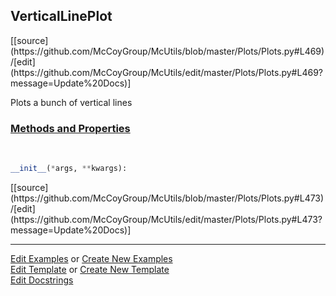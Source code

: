 ## <a id="McUtils.Plots.Plots.VerticalLinePlot">VerticalLinePlot</a> 
<div class="docs-source-link" markdown="1">
[[source](https://github.com/McCoyGroup/McUtils/blob/master/Plots/Plots.py#L469)/[edit](https://github.com/McCoyGroup/McUtils/edit/master/Plots/Plots.py#L469?message=Update%20Docs)]
</div>

Plots a bunch of vertical lines

<div class="collapsible-section">
 <div class="collapsible-section collapsible-section-header" markdown="1">
 
### <a class="collapse-link" data-toggle="collapse" href="#methods">Methods and Properties</a> <a class="float-right" data-toggle="collapse" href="#methods"><i class="fa fa-chevron-down"></i></a>

 </div>
 <div class="collapsible-section collapsible-section-body collapse" id="methods" markdown="1">

<a id="McUtils.Plots.Plots.VerticalLinePlot.__init__" class="docs-object-method">&nbsp;</a> 
```python
__init__(*args, **kwargs): 
```
<div class="docs-source-link" markdown="1">
[[source](https://github.com/McCoyGroup/McUtils/blob/master/Plots/Plots.py#L473)/[edit](https://github.com/McCoyGroup/McUtils/edit/master/Plots/Plots.py#L473?message=Update%20Docs)]
</div>

 </div>
</div>




___

[Edit Examples](https://github.com/McCoyGroup/McUtils/edit/gh-pages/ci/examples/McUtils/Plots/Plots/VerticalLinePlot.md) or 
[Create New Examples](https://github.com/McCoyGroup/McUtils/new/gh-pages/?filename=ci/examples/McUtils/Plots/Plots/VerticalLinePlot.md) <br/>
[Edit Template](https://github.com/McCoyGroup/McUtils/edit/gh-pages/ci/docs/McUtils/Plots/Plots/VerticalLinePlot.md) or 
[Create New Template](https://github.com/McCoyGroup/McUtils/new/gh-pages/?filename=ci/docs/templates/McUtils/Plots/Plots/VerticalLinePlot.md) <br/>
[Edit Docstrings](https://github.com/McCoyGroup/McUtils/edit/master/Plots/Plots.py#L469?message=Update%20Docs)